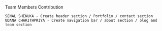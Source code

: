 
Team Members Contribution

	SENAL SHENUKA - Create header section / Portfolio / contact section
	UDANA CHARITHPRIYA - Create navigation bar / about section / blog and team section